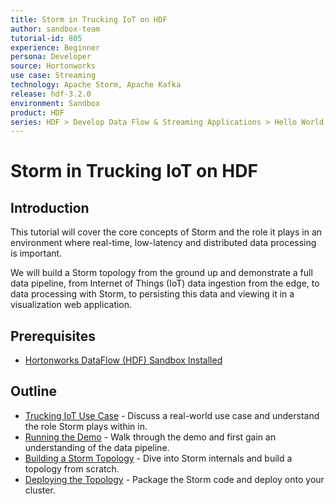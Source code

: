```yaml
---
title: Storm in Trucking IoT on HDF
author: sandbox-team
tutorial-id: 805
experience: Beginner
persona: Developer
source: Hortonworks
use case: Streaming
technology: Apache Storm, Apache Kafka
release: hdf-3.2.0
environment: Sandbox
product: HDF
series: HDF > Develop Data Flow & Streaming Applications > Hello World
---
```


# Storm in Trucking IoT on HDF

## Introduction

This tutorial will cover the core concepts of Storm and the role it plays in an environment where real-time, low-latency and distributed data processing is important.

We will build a Storm topology from the ground up and demonstrate a full data pipeline, from Internet of Things (IoT) data ingestion from the edge, to data processing with Storm, to persisting this data and viewing it in a visualization web application.

## Prerequisites

- [Hortonworks DataFlow (HDF) Sandbox Installed](https://hortonworks.com/downloads/#sandbox)

## Outline

- [Trucking IoT Use Case](https://hortonworks.com/tutorial/storm-in-trucking-iot-on-hdf/section/1/) - Discuss a real-world use case and understand the role Storm plays within in.
- [Running the Demo](https://hortonworks.com/tutorial/storm-in-trucking-iot-on-hdf/section/2/) - Walk through the demo and first gain an understanding of the data pipeline.
- [Building a Storm Topology](https://hortonworks.com/tutorial/storm-in-trucking-iot-on-hdf/section/3/) - Dive into Storm internals and build a topology from scratch.
- [Deploying the Topology](https://hortonworks.com/tutorial/storm-in-trucking-iot-on-hdf/section/4/) - Package the Storm code and deploy onto your cluster.
